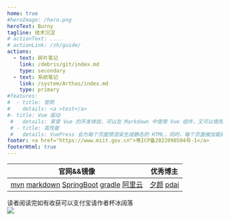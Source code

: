 ```yaml
---
home: true
#heroImage: /hero.png
heroText: Burny
tagline: 技术沉淀
# actionText: ....
# actionLink: /zh/guide/
actions:
  - text: 碎片笔记
    link: /debris/git/index.md
    type: secondary
  - text: 系统笔记
    link: /system/Arthas/index.md
    type: primary
#features:
#  - title: 官网
#    details: <a >test</a>
#- title: Vue 驱动
 #   details: 享受 Vue 的开发体验，可以在 Markdown 中使用 Vue 组件，又可以使用 Vue 来开发自定义主题。
 # - title: 高性能
 #   details: VuePress 会为每个页面预渲染生成静态的 HTML，同时，每个页面被加载的时候，将作为 SPA 运行。
footer: <a href="https://www.miit.gov.cn">粤ICP备2022098504号-1</a> 
footerHtml: true
---
```


|官网&&镜像|优秀博主  |
|:---:|:---:|
|[mvn](https://developer.aliyun.com/mvn/guide)  [markdown](https://commonmark.org/help/)  [SpringBoot](https://start.spring.io/)  [gradle](https://docs.gradle.org/current/userguide/more_about_tasks.html)  [阿里云](https://start.aliyun.com/)  |  [夕颜](http://notes.xiyankt.com/#/)   [pdai](https://pdai.tech/)  |

读者阅读完如有收获可以支付宝请作者杯冰阔落  
![](/images/zfb.jpg)
